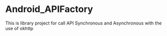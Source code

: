 # Android_APIFactory
This is library project for call API Synchronous and Asynchronous with the use of okhttp
